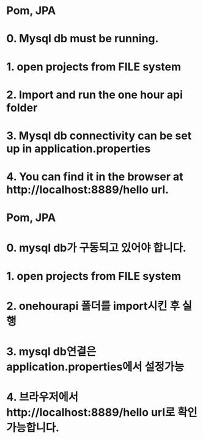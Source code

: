# Pom, JPA
# 0. Mysql db must be running.
# 1. open projects from FILE system
# 2. Import and run the one hour api folder
# 3. Mysql db connectivity can be set up in application.properties
# 4. You can find it in the browser at http://localhost:8889/hello url.

# Pom, JPA
# 0. mysql db가 구동되고 있어야 합니다.
# 1. open projects from FILE system
# 2. onehourapi 폴더를 import시킨 후 실행
# 3. mysql db연결은 application.properties에서 설정가능
# 4. 브라우저에서 http://localhost:8889/hello url로 확인가능합니다.
